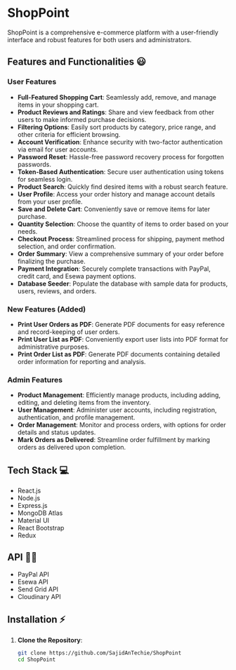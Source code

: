 # ShopPoint

ShopPoint is a comprehensive e-commerce platform with a user-friendly interface and robust features for both users and administrators.

## Features and Functionalities 😃

### User Features

- **Full-Featured Shopping Cart**: Seamlessly add, remove, and manage items in your shopping cart.
- **Product Reviews and Ratings**: Share and view feedback from other users to make informed purchase decisions.
- **Filtering Options**: Easily sort products by category, price range, and other criteria for efficient browsing.
- **Account Verification**: Enhance security with two-factor authentication via email for user accounts.
- **Password Reset**: Hassle-free password recovery process for forgotten passwords.
- **Token-Based Authentication**: Secure user authentication using tokens for seamless login.
- **Product Search**: Quickly find desired items with a robust search feature.
- **User Profile**: Access your order history and manage account details from your user profile.
- **Save and Delete Cart**: Conveniently save or remove items for later purchase.
- **Quantity Selection**: Choose the quantity of items to order based on your needs.
- **Checkout Process**: Streamlined process for shipping, payment method selection, and order confirmation.
- **Order Summary**: View a comprehensive summary of your order before finalizing the purchase.
- **Payment Integration**: Securely complete transactions with PayPal, credit card, and Esewa payment options.
- **Database Seeder**: Populate the database with sample data for products, users, reviews, and orders.

### New Features (Added)

- **Print User Orders as PDF**: Generate PDF documents for easy reference and record-keeping of user orders.
- **Print User List as PDF**: Conveniently export user lists into PDF format for administrative purposes.
- **Print Order List as PDF**: Generate PDF documents containing detailed order information for reporting and analysis.

### Admin Features

- **Product Management**: Efficiently manage products, including adding, editing, and deleting items from the inventory.
- **User Management**: Administer user accounts, including registration, authentication, and profile management.
- **Order Management**: Monitor and process orders, with options for order details and status updates.
- **Mark Orders as Delivered**: Streamline order fulfillment by marking orders as delivered upon completion.

## Tech Stack 💻

- React.js
- Node.js
- Express.js
- MongoDB Atlas
- Material UI
- React Bootstrap
- Redux

## API 👨‍💻

- PayPal API
- Esewa API
- Send Grid API
- Cloudinary API

## Installation ⚡

1. **Clone the Repository**:

   ```bash
   git clone https://github.com/SajidAnTechie/ShopPoint
   cd ShopPoint
